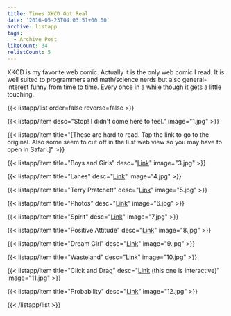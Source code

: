 ```yaml
---
title: Times XKCD Got Real
date: '2016-05-23T04:03:51+00:00'
archive: listapp
tags: 
  - Archive Post
likeCount: 34
relistCount: 5
---
```


XKCD is my favorite web comic. Actually it is the only web comic I read. It is well suited to programmers and math/science nerds but also general-interest funny from time to time. Every once in a while though it gets a little touching.

<!--more-->

{{< listapp/list order=false reverse=false >}}

   {{< listapp/item
      desc="Stop! I didn't come here to feel."
      image="1.jpg" >}}

   {{< listapp/item title="[These are hard to read. Tap the link to go to the original. Also some seem to cut off in the li.st web view so you may have to open in Safari.]" >}}

   {{< listapp/item title="Boys and Girls"
      desc="[Link](https://xkcd.com/1202/)"
      image="3.jpg" >}}

   {{< listapp/item title="Lanes"
      desc="[Link](https://xkcd.com/931/)"
      image="4.jpg" >}}

   {{< listapp/item title="Terry Pratchett"
      desc="[Link](https://xkcd.com/1498/)"
      image="5.jpg" >}}

   {{< listapp/item title="Photos"
      desc="[Link](https://xkcd.com/1314/)"
      image="6.jpg" >}}

   {{< listapp/item title="Spirit"
      desc="[Link](https://xkcd.com/695/)"
      image="7.jpg" >}}

   {{< listapp/item title="Positive Attitude"
      desc="[Link](https://xkcd.com/828/)"
      image="8.jpg" >}}

   {{< listapp/item title="Dream Girl"
      desc="[Link](https://xkcd.com/828/)"
      image="9.jpg" >}}

   {{< listapp/item title="Wasteland"
      desc="[Link](http://xkcd.com/334/)"
      image="10.jpg" >}}

   {{< listapp/item title="Click and Drag"
      desc="[Link](http://xkcd.com/1110/) (this one is interactive)"
      image="11.jpg" >}}

   {{< listapp/item title="Probability"
      desc="[Link](http://xkcd.com/881/)"
      image="12.jpg" >}}

{{< /listapp/list >}}
